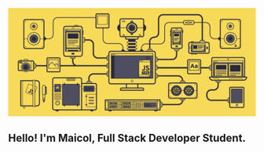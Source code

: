   <img src="https://raw.githubusercontent.com/hebertdev/hebertdev/master/img/javascript.gif">
<h2>
        Hello! I'm Maicol, Full Stack Developer Student.
    </h2>

<!--
**Maikol2503/maikol2503** is a ✨ _special_ ✨ repository because its `README.md` (this file) appears on your GitHub profile.

Here are some ideas to get you started:

- 🔭 I’m currently working on ...
- 🌱 I’m currently learning ...
- 👯 I’m looking to collaborate on ...
- 🤔 I’m looking for help with ...
- 💬 Ask me about ...
- 📫 How to reach me: ...
- 😄 Pronouns: ...
- ⚡ Fun fact: ...
-->
